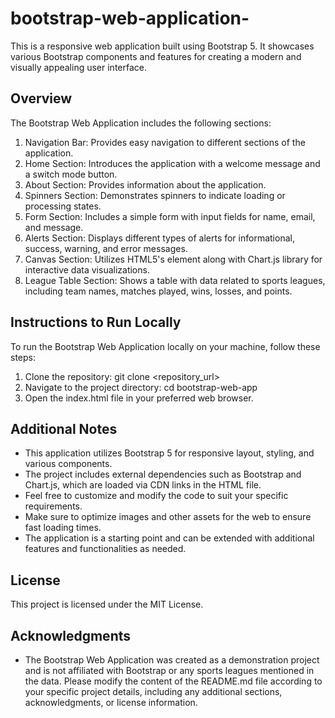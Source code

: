 # bootstrap-web-application-
This is a responsive web application built using Bootstrap 5. It showcases various Bootstrap components and features for creating a modern and visually appealing user interface.
## Overview
The Bootstrap Web Application includes the following sections:
1. Navigation Bar: Provides easy navigation to different sections of the application.
2. Home Section: Introduces the application with a welcome message and a switch mode button.
3. About Section: Provides information about the application.
4. Spinners Section: Demonstrates spinners to indicate loading or processing states.
5. Form Section: Includes a simple form with input fields for name, email, and message.
6. Alerts Section: Displays different types of alerts for informational, success, warning, and error messages.
7. Canvas Section: Utilizes HTML5's <canvas> element along with Chart.js library for interactive data visualizations.
8. League Table Section: Shows a table with data related to sports leagues, including team names, matches played, wins, losses, and points.
  
## Instructions to Run Locally
To run the Bootstrap Web Application locally on your machine, follow these steps:
1. Clone the repository: git clone <repository_url>
2. Navigate to the project directory: cd bootstrap-web-app
3. Open the index.html file in your preferred web browser.
  
## Additional Notes
- This application utilizes Bootstrap 5 for responsive layout, styling, and various components.
- The project includes external dependencies such as Bootstrap and Chart.js, which are loaded via CDN links in the HTML file.
- Feel free to customize and modify the code to suit your specific requirements.
- Make sure to optimize images and other assets for the web to ensure fast loading times.
- The application is a starting point and can be extended with additional features and functionalities as needed.
  
## License
This project is licensed under the MIT License.

## Acknowledgments
- The Bootstrap Web Application was created as a demonstration project and is not affiliated with Bootstrap or any sports leagues mentioned in the data.
Please modify the content of the README.md file according to your specific project details, including any additional sections, acknowledgments, or license information.
